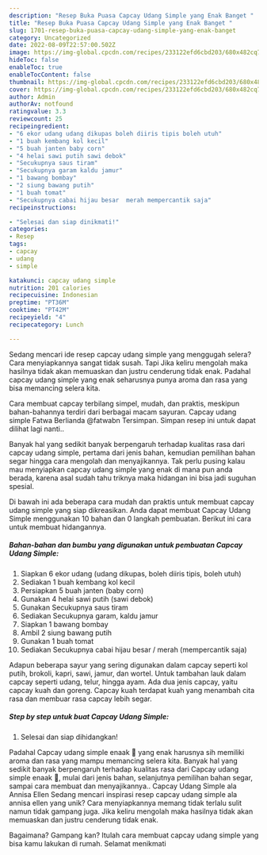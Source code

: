 ```yaml
---
description: "Resep Buka Puasa Capcay Udang Simple yang Enak Banget "
title: "Resep Buka Puasa Capcay Udang Simple yang Enak Banget "
slug: 1701-resep-buka-puasa-capcay-udang-simple-yang-enak-banget
category: Uncategorized
date: 2022-08-09T22:57:00.502Z
image: https://img-global.cpcdn.com/recipes/233122efd6cbd203/680x482cq70/capcay-udang-simple-foto-resep-utama.jpg
hideToc: false
enableToc: true
enableTocContent: false
thumbnail: https://img-global.cpcdn.com/recipes/233122efd6cbd203/680x482cq70/capcay-udang-simple-foto-resep-utama.jpg
cover: https://img-global.cpcdn.com/recipes/233122efd6cbd203/680x482cq70/capcay-udang-simple-foto-resep-utama.jpg
author: Admin
authorAv: notfound
ratingvalue: 3.3
reviewcount: 25
recipeingredient:
- "6 ekor udang udang dikupas boleh diiris tipis boleh utuh"
- "1 buah kembang kol kecil"
- "5 buah janten baby corn"
- "4 helai sawi putih sawi debok"
- "Secukupnya saus tiram"
- "Secukupnya garam kaldu jamur"
- "1 bawang bombay"
- "2 siung bawang putih"
- "1 buah tomat"
- "Secukupnya cabai hijau besar  merah mempercantik saja"
recipeinstructions:

- "Selesai dan siap dinikmati!"
categories:
- Resep
tags:
- capcay
- udang
- simple

katakunci: capcay udang simple 
nutrition: 201 calories
recipecuisine: Indonesian
preptime: "PT36M"
cooktime: "PT42M"
recipeyield: "4"
recipecategory: Lunch

---
```



Sedang mencari ide resep capcay udang simple yang menggugah selera? Cara menyiapkannya sangat tidak susah. Tapi Jika keliru mengolah maka hasilnya tidak akan memuaskan dan justru cenderung tidak enak. Padahal capcay udang simple yang enak seharusnya punya aroma dan rasa yang bisa memancing selera kita.


Cara membuat capcay terbilang simpel, mudah, dan praktis, meskipun bahan-bahannya terdiri dari berbagai macam sayuran. Capcay udang simple Fatwa Berlianda @fatwabn Tersimpan. Simpan resep ini untuk dapat dilihat lagi nanti..

Banyak hal yang sedikit banyak berpengaruh terhadap kualitas rasa dari capcay udang simple, pertama dari jenis bahan, kemudian pemilihan bahan segar hingga cara mengolah dan menyajikannya. Tak perlu pusing kalau mau menyiapkan capcay udang simple yang enak di mana pun anda berada, karena asal sudah tahu triknya maka hidangan ini bisa jadi suguhan spesial.


Di bawah ini ada beberapa cara mudah dan praktis untuk membuat capcay udang simple yang siap dikreasikan. Anda dapat membuat Capcay Udang Simple menggunakan 10 bahan dan 0 langkah pembuatan. Berikut ini cara untuk membuat hidangannya.

<!--inarticleads1-->

##### Bahan-bahan dan bumbu yang digunakan untuk pembuatan Capcay Udang Simple:

1. Siapkan 6 ekor udang (udang dikupas, boleh diiris tipis, boleh utuh)
1. Sediakan 1 buah kembang kol kecil
1. Persiapkan 5 buah janten (baby corn)
1. Gunakan 4 helai sawi putih (sawi debok)
1. Gunakan Secukupnya saus tiram
1. Sediakan Secukupnya garam, kaldu jamur
1. Siapkan 1 bawang bombay
1. Ambil 2 siung bawang putih
1. Gunakan 1 buah tomat
1. Sediakan Secukupnya cabai hijau besar / merah (mempercantik saja)


Adapun beberapa sayur yang sering digunakan dalam capcay seperti kol putih, brokoli, kapri, sawi, jamur, dan wortel. Untuk tambahan lauk dalam capcay seperti udang, telur, hingga ayam. Ada dua jenis capcay, yaitu capcay kuah dan goreng. Capcay kuah terdapat kuah yang menambah cita rasa dan membuar rasa capcay lebih segar. 

<!--inarticleads2-->

##### Step by step untuk buat Capcay Udang Simple:


1. Selesai dan siap dihidangkan!

Padahal Capcay udang simple enaak 🤤 yang enak harusnya sih memiliki aroma dan rasa yang mampu memancing selera kita. Banyak hal yang sedikit banyak berpengaruh terhadap kualitas rasa dari Capcay udang simple enaak 🤤, mulai dari jenis bahan, selanjutnya pemilihan bahan segar, sampai cara membuat dan menyajikannya.. Capcay Udang Simple ala Annisa Ellen Sedang mencari inspirasi resep capcay udang simple ala annisa ellen yang unik? Cara menyiapkannya memang tidak terlalu sulit namun tidak gampang juga. Jika keliru mengolah maka hasilnya tidak akan memuaskan dan justru cenderung tidak enak. 

Bagaimana? Gampang kan? Itulah cara membuat capcay udang simple yang bisa kamu lakukan di rumah. Selamat menikmati
